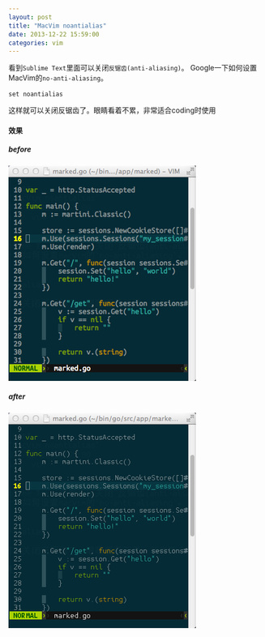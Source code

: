 ```yaml
---
layout: post
title: "MacVim noantialias"
date: 2013-12-22 15:59:00
categories: vim
---
```


看到`Sublime Text`里面可以关闭`反锯齿(anti-aliasing)`。
Google一下如何设置MacVim的`no-anti-aliasing`。

```vim
set noantialias
```
这样就可以关闭反锯齿了。眼睛看着不累，非常适合coding时使用

#### 效果

##### before

![anti-aliasing](/images/vim/antialiasing_before.png)

##### after

![noanti-aliasing](/images/vim/antialiasing_after.png)